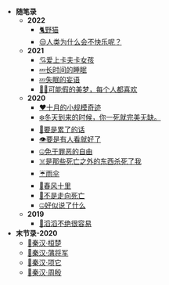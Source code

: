 <!-- docs/_sidebar.md -->
* **随笔录**
    * **2022**
        * [🐈野猫](随笔录/野猫)
        * [😒人类为什么会不快乐呢？](/随笔录/人类为什么会不快乐呢？)
    * **2021**
        * [💘爱上卡夫卡女孩](随笔录/爱上卡夫卡女孩)
        * [💤长时间的睡眠](/随笔录/长时间的睡眠)
        * [💤失眠的妄语](/随笔录/失眠的妄语)
        * [🤦‍♂️可能假的美梦，每个人都喜欢](/随笔录/可能假的美梦，每个人都喜欢)
    * **2020**
        * [❤️十月的小规模奇迹](/随笔录/十月的小规模奇迹)
        * [❄️冬天到来的时候，你一死就完美无缺。](/随笔录/冬天到来的时候，你一死就完美无缺。)
        * [🥱要是累了的话](/随笔录/要是累了的话)
        * [👁️要是有人看就好了](/随笔录/要是有人看就好了)
        * [🤐免于罪恶的自由](/随笔录/免于罪恶的自由)
        * [☠️是那些死亡之外的东西杀死了我](/随笔录/是那些死亡之外的东西杀死了我)
        * [☔雨伞](/随笔录/雨伞)
        * [💨春风十里](/随笔录/春风十里)
        * [🌠不是走向死亡](/随笔录/不是走向死亡)
        * [🤐好似说了什么](/随笔录/好似说了什么)
    * **2019**
        * [💝滔滔不绝很容易](/随笔录/滔滔不绝很容易)
* **末节录-2020**
  * [💬秦汉·桓楚](末节录/末节录·秦汉·桓楚)
  * [💬秦汉·蒲将军](末节录/末节录·秦汉·蒲将军)
  * [💬秦汉·项它](末节录/末节录·秦汉·项它)
  * [💬秦汉·周殷](末节录/末节录·秦汉·周殷)





